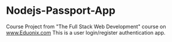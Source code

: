 # Nodejs-Passport-App
Course Project from "The Full Stack Web Development" course on www.Eduonix.com
  This is a user login/register authentication app.

